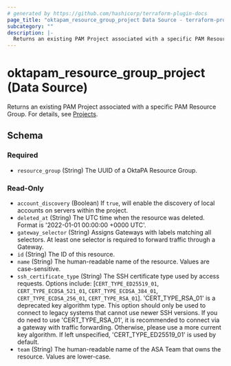 ```yaml
---
# generated by https://github.com/hashicorp/terraform-plugin-docs
page_title: "oktapam_resource_group_project Data Source - terraform-provider-oktapam"
subcategory: ""
description: |-
  Returns an existing PAM Project associated with a specific PAM Resource Group. For details, see Projects https://help.okta.com/okta_help.htm?type=oie&id=ext-pam-projects.
---
```


# oktapam_resource_group_project (Data Source)

Returns an existing PAM Project associated with a specific PAM Resource Group. For details, see [Projects](https://help.okta.com/okta_help.htm?type=oie&id=ext-pam-projects).



<!-- schema generated by tfplugindocs -->
## Schema

### Required

- `resource_group` (String) The UUID of a OktaPA Resource Group.

### Read-Only

- `account_discovery` (Boolean) If `true`, will enable the discovery of local accounts on servers within the project.
- `deleted_at` (String) The UTC time when the resource was deleted. Format is '2022-01-01 00:00:00 +0000 UTC'.
- `gateway_selector` (String) Assigns Gateways with labels matching all selectors. At least one selector is required to forward traffic through a Gateway.
- `id` (String) The ID of this resource.
- `name` (String) The human-readable name of the resource. Values are case-sensitive.
- `ssh_certificate_type` (String) The SSH certificate type used by access requests. Options include: [`CERT_TYPE_ED25519_01`, `CERT_TYPE_ECDSA_521_01`, `CERT_TYPE_ECDSA_384_01`, `CERT_TYPE_ECDSA_256_01`, `CERT_TYPE_RSA_01`]. 'CERT_TYPE_RSA_01' is a deprecated key algorithm type. This option should only be used to connect to legacy systems that cannot use newer SSH versions. If you do need to use 'CERT_TYPE_RSA_01', it is recommended to connect via a gateway with traffic forwarding. Otherwise, please use a more current key algorithm. If left unspecified, 'CERT_TYPE_ED25519_01' is used by default.
- `team` (String) The human-readable name of the ASA Team that owns the resource. Values are lower-case.


